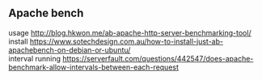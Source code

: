 ## Apache bench

usage	http://blog.hkwon.me/ab-apache-http-server-benchmarking-tool/  
install	https://www.sotechdesign.com.au/how-to-install-just-ab-apachebench-on-debian-or-ubuntu/          
interval running	https://serverfault.com/questions/442547/does-apache-benchmark-allow-intervals-between-each-request  